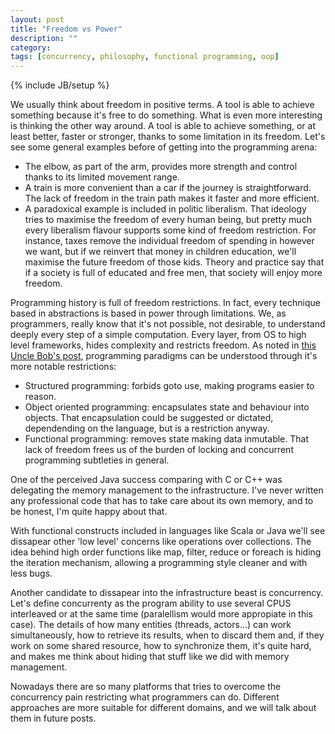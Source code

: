 ```yaml
---
layout: post
title: "Freedom vs Power"
description: ""
category: 
tags: [concurrency, philosophy, functional programming, oop]
---
```

{% include JB/setup %}

We usually think about freedom in positive terms. A tool is able to achieve something because it's free to do something. What is even more interesting is thinking the other way around. A tool is able to achieve something, or at least better, faster or stronger, thanks to some limitation in its freedom. Let's see some general examples before of getting into the programming arena:

* The elbow, as part of the arm, provides more strength and control thanks to its limited movement range. 
* A train is more convenient than a car if the journey is straightforward. The lack of freedom in the train path makes it faster and more efficient.
* A paradoxical example is included in politic liberalism. That ideology tries to maximise the freedom of every human being, but pretty much every liberalism flavour supports some kind of freedom restriction. For instance, taxes remove the individual freedom of spending in however we want, but if we reinvert that money in children education, we'll maximise the future freedom of those kids. Theory and practice say that if a society is full of educated and free men, that society will enjoy more freedom.

Programming history is full of freedom restrictions. In fact, every technique based in abstractions is based in power through limitations. We, as programmers, really know that it's not possible, not desirable, to understand deeply every step of a simple computation. Every layer, from OS to high level frameworks, hides complexity and restricts freedom. As noted in [this Uncle Bob's post](http://blog.cleancoder.com/uncle-bob/2014/11/24/FPvsOO.html), programming paradigms can be understood through it's more notable restrictions:

* Structured programming: forbids goto use, making programs easier to reason.
* Object oriented programming: encapsulates state and behaviour into objects. That encapsulation could be suggested or dictated, dependending on the language, but is a restriction anyway.
* Functional programming: removes state making data inmutable. That lack of freedom frees us of the burden of locking and concurrent programming subtleties in general.

One of the perceived Java success comparing with C or C++ was delegating the memory management to the infrastructure. I've never written any professional code that has to take care about its own memory, and to be honest, I'm quite happy about that.

With functional constructs included in languages like Scala or Java we'll see dissapear other 'low level' concerns like operations over collections. The idea behind high order functions like map, filter, reduce or foreach is hiding the iteration mechanism, allowing a programming style cleaner and with less bugs.

Another candidate to dissapear into the infrastructure beast is concurrency. Let's define concurrenty as the program ability to use several CPUS interleaved or at the same time (paralellism would more appropiate in this case). The details of how many entities (threads, actors...) can work simultaneously, how to retrieve its results, when to discard them and, if they work on some shared resource, how to synchronize them, it's quite hard, and makes me think about hiding that stuff like we did with memory management.

Nowadays there are so many platforms that tries to overcome the concurrency pain restricting what programmers can do. Different approaches are more suitable for different domains, and we will talk about them in future posts.   

 
